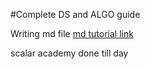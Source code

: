 #Complete DS and ALGO guide

 Writing md file [md tutorial link](https://www.markdownguide.org/basic-syntax/)
 
scalar academy done till day 